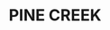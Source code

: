 ---
lastmod: '2025-04-06T06:05:19+00:00'
latitude: -14.012122
layout: suburb
longitude: 131.759154
postcode: 0847
state: NT
title: PINE CREEK
url: /nt/pine-creek/
---